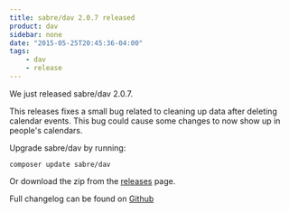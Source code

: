 ```yaml
---
title: sabre/dav 2.0.7 released
product: dav
sidebar: none
date: "2015-05-25T20:45:36-04:00"
tags:
    - dav
    - release
---
```


We just released sabre/dav 2.0.7.

This releases fixes a small bug related to cleaning up data after deleting
calendar events. This bug could cause some changes to now show up in people's
calendars.

Upgrade sabre/dav by running:

    composer update sabre/dav

Or download the zip from the [releases][2] page.

Full changelog can be found on [Github][1]

[1]: https://github.com/sabre-io/dav/blob/2.0.7/ChangeLog.md
[2]: https://github.com/sabre-io/dav/releases
